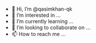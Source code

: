 - 👋 Hi, I’m @qasimkhan-qk
- 👀 I’m interested in ...
- 🌱 I’m currently learning ...
- 💞️ I’m looking to collaborate on ...
- 📫 How to reach me ...

<!---
qasimkhan-qk/qasimkhan-qk is a ✨ special ✨ repository because its `README.md` (this file) appears on your GitHub profile.
You can click the Preview link to take a look at your changes.
--->
